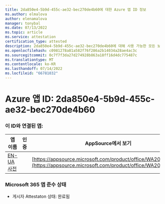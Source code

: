```yaml
---
title: 2da850e4-5b9d-455c-ae32-bec270de4b60에 대한 Azure 앱 ID 정보
ms.author: elmalova
author: elenamalova
manager: tonybal
ms.date: 07/13/2022
ms.topic: article
ms.service: attestation
certification_type: attested
description: 2da850e4-5b9d-455c-ae32-bec270de4b60에 대해 사용 가능한 모든 보안 및 규정 준수 정보입니다.
ms.openlocfilehash: c0981278a81a582f76f286a2b14034a28ae4ac3c
ms.sourcegitcommit: 0c7f7f3da27d274928b863a18ff16d4dc775487c
ms.translationtype: MT
ms.contentlocale: ko-KR
ms.lasthandoff: 07/14/2022
ms.locfileid: "66781032"
---
```

# <a name="azure-app-id-2da850e4-5b9d-455c-ae32-bec270de4b60"></a>Azure 앱 ID: 2da850e4-5b9d-455c-ae32-bec270de4b60


### <a name="apps-associated-with-this-id"></a>이 ID와 연결된 앱:
| **앱 이름** | **인증** | **AppSource에서 보기** |
|--------------|---------------|-----------------------|
| [EN-UA 사전](../forward/WA200004310.md) |  | [https://appsource.microsoft.com/product/office/WA200004310](https://appsource.microsoft.com/product/office/WA200004310) |

### <a name="microsoft-365-app-compliance-status"></a>Microsoft 365 앱 준수 상태
- 게시자 Attestaton 상태: 완료됨
